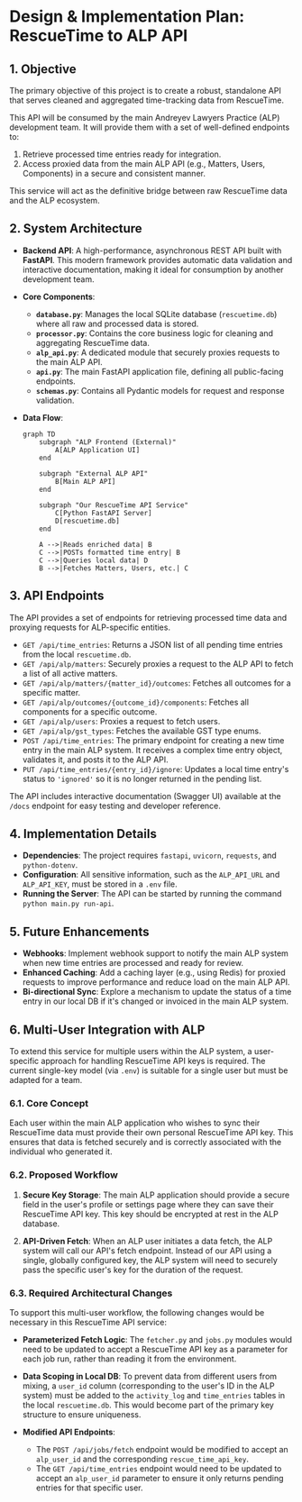 
# Design & Implementation Plan: RescueTime to ALP API

## 1. Objective

The primary objective of this project is to create a robust, standalone API that serves cleaned and aggregated time-tracking data from RescueTime.

This API will be consumed by the main Andreyev Lawyers Practice (ALP) development team. It will provide them with a set of well-defined endpoints to:
1.  Retrieve processed time entries ready for integration.
2.  Access proxied data from the main ALP API (e.g., Matters, Users, Components) in a secure and consistent manner.

This service will act as the definitive bridge between raw RescueTime data and the ALP ecosystem.

## 2. System Architecture

-   **Backend API**: A high-performance, asynchronous REST API built with **FastAPI**. This modern framework provides automatic data validation and interactive documentation, making it ideal for consumption by another development team.
-   **Core Components**:
    -   **`database.py`**: Manages the local SQLite database (`rescuetime.db`) where all raw and processed data is stored.
    -   **`processor.py`**: Contains the core business logic for cleaning and aggregating RescueTime data.
    -   **`alp_api.py`**: A dedicated module that securely proxies requests to the main ALP API.
    -   **`api.py`**: The main FastAPI application file, defining all public-facing endpoints.
    -   **`schemas.py`**: Contains all Pydantic models for request and response validation.

-   **Data Flow**:

    ```mermaid
    graph TD
        subgraph "ALP Frontend (External)"
            A[ALP Application UI]
        end

        subgraph "External ALP API"
            B[Main ALP API]
        end

        subgraph "Our RescueTime API Service"
            C[Python FastAPI Server]
            D[rescuetime.db]
        end
        
        A -->|Reads enriched data| B
        C -->|POSTs formatted time entry| B
        C -->|Queries local data| D
        B -->|Fetches Matters, Users, etc.| C
    ```

## 3. API Endpoints

The API provides a set of endpoints for retrieving processed time data and proxying requests for ALP-specific entities.

-   `GET /api/time_entries`: Returns a JSON list of all pending time entries from the local `rescuetime.db`.
-   `GET /api/alp/matters`: Securely proxies a request to the ALP API to fetch a list of all active matters.
-   `GET /api/alp/matters/{matter_id}/outcomes`: Fetches all outcomes for a specific matter.
-   `GET /api/alp/outcomes/{outcome_id}/components`: Fetches all components for a specific outcome.
-   `GET /api/alp/users`: Proxies a request to fetch users.
-   `GET /api/alp/gst_types`: Fetches the available GST type enums.
-   `POST /api/time_entries`: The primary endpoint for creating a new time entry in the main ALP system. It receives a complex time entry object, validates it, and posts it to the ALP API.
-   `PUT /api/time_entries/{entry_id}/ignore`: Updates a local time entry's status to `'ignored'` so it is no longer returned in the pending list.

The API includes interactive documentation (Swagger UI) available at the `/docs` endpoint for easy testing and developer reference.

## 4. Implementation Details

-   **Dependencies**: The project requires `fastapi`, `uvicorn`, `requests`, and `python-dotenv`.
-   **Configuration**: All sensitive information, such as the `ALP_API_URL` and `ALP_API_KEY`, must be stored in a `.env` file.
-   **Running the Server**: The API can be started by running the command `python main.py run-api`.

## 5. Future Enhancements

-   **Webhooks**: Implement webhook support to notify the main ALP system when new time entries are processed and ready for review.
-   **Enhanced Caching**: Add a caching layer (e.g., using Redis) for proxied requests to improve performance and reduce load on the main ALP API.
-   **Bi-directional Sync**: Explore a mechanism to update the status of a time entry in our local DB if it's changed or invoiced in the main ALP system.

## 6. Multi-User Integration with ALP

To extend this service for multiple users within the ALP system, a user-specific approach for handling RescueTime API keys is required. The current single-key model (via `.env`) is suitable for a single user but must be adapted for a team.

### 6.1. Core Concept

Each user within the main ALP application who wishes to sync their RescueTime data must provide their own personal RescueTime API key. This ensures that data is fetched securely and is correctly associated with the individual who generated it.

### 6.2. Proposed Workflow

1.  **Secure Key Storage**: The main ALP application should provide a secure field in the user's profile or settings page where they can save their RescueTime API key. This key should be encrypted at rest in the ALP database.

2.  **API-Driven Fetch**: When an ALP user initiates a data fetch, the ALP system will call our API's fetch endpoint. Instead of our API using a single, globally configured key, the ALP system will need to securely pass the specific user's key for the duration of the request.

### 6.3. Required Architectural Changes

To support this multi-user workflow, the following changes would be necessary in this RescueTime API service:

-   **Parameterized Fetch Logic**: The `fetcher.py` and `jobs.py` modules would need to be updated to accept a RescueTime API key as a parameter for each job run, rather than reading it from the environment.

-   **Data Scoping in Local DB**: To prevent data from different users from mixing, a `user_id` column (corresponding to the user's ID in the ALP system) must be added to the `activity_log` and `time_entries` tables in the local `rescuetime.db`. This would become part of the primary key structure to ensure uniqueness.

-   **Modified API Endpoints**:
    -   The `POST /api/jobs/fetch` endpoint would be modified to accept an `alp_user_id` and the corresponding `rescue_time_api_key`.
    -   The `GET /api/time_entries` endpoint would need to be updated to accept an `alp_user_id` parameter to ensure it only returns pending entries for that specific user. 